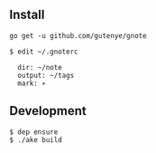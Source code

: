 Install
--------

```
go get -u github.com/gutenye/gnote

$ edit ~/.gnoterc

  dir: ~/note
  output: ~/tags
  mark: ∗

```

Development
--------

```
$ dep ensure
$ ./ake build
```
